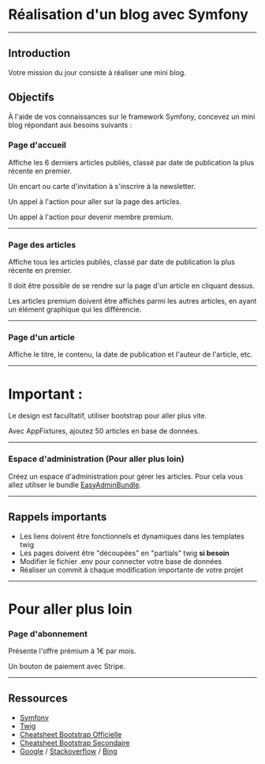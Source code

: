 # Réalisation d'un blog avec Symfony

---

## Introduction

Votre mission du jour consiste à réaliser une mini blog.

## Objectifs

À l'aide de vos connaissances sur le framework Symfony, concevez un mini blog répondant aux besoins suivants :

### Page d'accueil

Affiche les 6 derniers articles publiés, classé par date de publication la plus récente en premier.

Un encart ou carte d'invitation à s'inscrire à la newsletter.

Un appel à l'action pour aller sur la page des articles.

Un appel à l'action pour devenir membre premium.

---

### Page des articles

Affiche tous les articles publiés, classé par date de publication la plus récente en premier.

Il doit être possible de se rendre sur la page d'un article en cliquant dessus.

Les articles premium doivent être affichés parmi les autres articles, en ayant un élément graphique qui les différencie.

---

### Page d'un article

Affiche le titre, le contenu, la date de publication et l'auteur de l'article, etc.

---

# Important :

Le design est faculltatif, utiliser bootstrap pour aller plus vite.

Avec AppFixtures, ajoutez 50 articles en base de données.

---
### Espace d'administration (Pour aller plus loin)

Créez un espace d'administration pour gérer les articles. Pour cela vous allez utiliser le bundle [EasyAdminBundle](https://symfony.com/doc/current/bundles/EasyAdminBundle/index.html).

---
## Rappels importants

- Les liens doivent être fonctionnels et dynamiques dans les templates twig
- Les pages doivent être "découpées" en "partials" twig **si besoin**
- Modifier le fichier .env pour connecter votre base de données
- Réaliser un commit à chaque modification importante de votre projet

---

# Pour aller plus loin

### Page d'abonnement

Présente l'offre prémium à 1€ par mois.

Un bouton de paiement avec Stripe.

---

## Ressources

- [Symfony](https://symfony.com/)
- [Twig](https://twig.symfony.com/)
- [Cheatsheet Bootstrap Officielle](https://getbootstrap.com/docs/5.0/examples/cheatsheet/)
- [Cheatsheet Bootstrap Secondaire](https://bootstrap-cheatsheet.themeselection.com/)
- [Google](https://www.google.com/) / [Stackoverflow](https://stackoverflow.com/) / [Bing](https://www.bing.com/)
